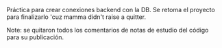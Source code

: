 Práctica para crear conexiones backend con la DB. Se retoma el proyecto para finalizarlo 'cuz mamma didn't raise a quitter.

Note: se quitaron todos los comentarios de notas de estudio del código para su publicación.
